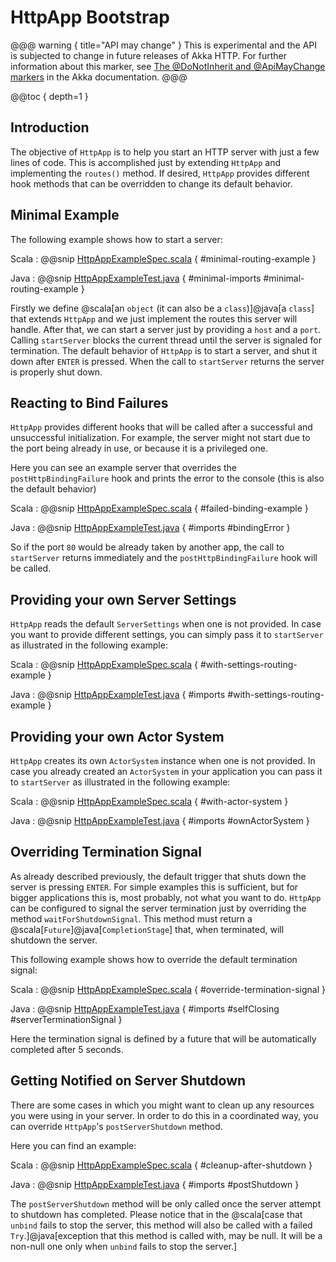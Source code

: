 <a id="http-app"></a>
# HttpApp Bootstrap

@@@ warning { title="API may change" }
This is experimental and the API is subjected to change in future releases of Akka HTTP.
For further information about this marker, see [The @DoNotInherit and @ApiMayChange markers](http://doc.akka.io/docs/akka/current/common/binary-compatibility-rules.html#The_@DoNotInherit_and_@ApiMayChange_markers)
in the Akka documentation.
@@@

@@toc { depth=1 }

## Introduction

The objective of `HttpApp` is to help you start an HTTP server with just a few lines of code.
This is accomplished just by extending `HttpApp` and implementing the `routes()` method.
If desired, `HttpApp` provides different hook methods that can be overridden to change its default behavior.

## Minimal Example

The following example shows how to start a server:

Scala
:   @@snip [HttpAppExampleSpec.scala](../../../../../test/scala/docs/http/scaladsl/HttpAppExampleSpec.scala) { #minimal-routing-example }

Java
:   @@snip [HttpAppExampleTest.java](../../../../../test/java/docs/http/javadsl/server/HttpAppExampleTest.java) { #minimal-imports #minimal-routing-example }

Firstly we define @scala[an `object` (it can also be a `class`)]@java[a `class`] that extends `HttpApp` and we just implement the routes this server will handle.
After that, we can start a server just by providing a `host` and a `port`. Calling `startServer` blocks the current thread until the server is signaled for termination.
The default behavior of `HttpApp` is to start a server, and shut it down after `ENTER` is pressed. When the call to `startServer` returns the server is properly shut down.

## Reacting to Bind Failures

`HttpApp` provides different hooks that will be called after a successful and unsuccessful initialization. For example, the server
might not start due to the port being already in use, or because it is a privileged one.

Here you can see an example server that overrides the `postHttpBindingFailure` hook and prints the error to the console (this is also the default behavior)

Scala
:   @@snip [HttpAppExampleSpec.scala](../../../../../test/scala/docs/http/scaladsl/HttpAppExampleSpec.scala) { #failed-binding-example }

Java
:   @@snip [HttpAppExampleTest.java](../../../../../test/java/docs/http/javadsl/server/HttpAppExampleTest.java) { #imports #bindingError }

So if the port `80` would be already taken by another app, the call to `startServer` returns immediately and the `postHttpBindingFailure` hook will be called.

## Providing your own Server Settings

`HttpApp` reads the default `ServerSettings` when one is not provided.
In case you want to provide different settings, you can simply pass it to `startServer` as illustrated in the following example:

Scala
:   @@snip [HttpAppExampleSpec.scala](../../../../../test/scala/docs/http/scaladsl/HttpAppExampleSpec.scala) { #with-settings-routing-example }

Java
:   @@snip [HttpAppExampleTest.java](../../../../../test/java/docs/http/javadsl/server/HttpAppExampleTest.java) { #imports #with-settings-routing-example }

## Providing your own Actor System

`HttpApp` creates its own `ActorSystem` instance when one is not provided.
In case you already created an `ActorSystem` in your application you can
pass it to `startServer` as illustrated in the following example:

Scala
:   @@snip [HttpAppExampleSpec.scala](../../../../../test/scala/docs/http/scaladsl/HttpAppExampleSpec.scala) { #with-actor-system }

Java
:   @@snip [HttpAppExampleTest.java](../../../../../test/java/docs/http/javadsl/server/HttpAppExampleTest.java) { #imports #ownActorSystem }

## Overriding Termination Signal

As already described previously, the default trigger that shuts down the server is pressing `ENTER`.
For simple examples this is sufficient, but for bigger applications this is, most probably, not what you want to do.
`HttpApp` can be configured to signal the server termination just by overriding the method `waitForShutdownSignal`.
This method must return a @scala[`Future`]@java[`CompletionStage`] that, when terminated, will shutdown the server.

This following example shows how to override the default termination signal:

Scala
:   @@snip [HttpAppExampleSpec.scala](../../../../../test/scala/docs/http/scaladsl/HttpAppExampleSpec.scala) { #override-termination-signal }

Java
:   @@snip [HttpAppExampleTest.java](../../../../../test/java/docs/http/javadsl/server/HttpAppExampleTest.java) { #imports #selfClosing #serverTerminationSignal }

Here the termination signal is defined by a future that will be automatically completed after 5 seconds. 

## Getting Notified on Server Shutdown

There are some cases in which you might want to clean up any resources you were using in your server. In order to do this
in a coordinated way, you can override `HttpApp`'s `postServerShutdown` method.

Here you can find an example:

Scala
:   @@snip [HttpAppExampleSpec.scala](../../../../../test/scala/docs/http/scaladsl/HttpAppExampleSpec.scala) { #cleanup-after-shutdown }

Java
:   @@snip [HttpAppExampleTest.java](../../../../../test/java/docs/http/javadsl/server/HttpAppExampleTest.java) { #imports #postShutdown }

The `postServerShutdown` method will be only called once the server attempt to shutdown has completed. Please notice that in
the @scala[case that `unbind` fails to stop the server, this method will also be called with a failed `Try`.]@java[exception that this method is called with, may be null. It will be a non-null one only when `unbind` fails to stop the server.]
